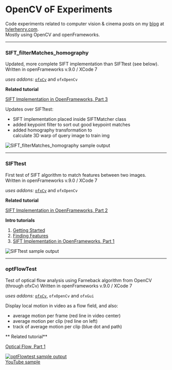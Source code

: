 # OpenCV oF Experiments

Code experiments related to computer vision & cinema posts on my [blog](http://www.tylerhenry.com/category/computervision/) at [tylerhenry.com](http://tylerhenry.com).  
Mostly using OpenCV and openFrameworks.

---

### SIFT_filterMatches_homography

Updated, more complete SIFT implementation than SIFTtest (see below).  
Written in openFrameworks v.9.0 / XCode 7 

*uses addons:* [`ofxCv`](https://github.com/kylemcdonald/ofxCv/) and `ofxOpenCv`

**Related tutorial**

[SIFT Implementation in OpenFrameworks, Part 3](http://www.tylerhenry.com/sift-implementation-in-openframeworks-part-3/)

Updates over SIFTtest:

*  SIFT implementation placed inside SIFTMatcher class
*  added keypoint filter to sort out good keypoint matches
*  added homography transformation to  
   calculate 3D warp of query image to train img

![SIFT_filterMatches_homography sample output](http://i1.wp.com/www.tylerhenry.com/site/wp-content/uploads/2016/03/SIFT_v2_test1.jpg?resize=1024%2C501)  

---

### SIFTtest
First test of SIFT algorithm to match features between two images.  
Written in openFrameworks v.9.0 / XCode 7 

*uses addons:* [`ofxCv`](https://github.com/kylemcdonald/ofxCv/) and `ofxOpenCv`

**Related tutorial**

[SIFT Implementation in OpenFrameworks, Part 2](http://www.tylerhenry.com/sift-implementation-in-openframeworks-part-2/)

**Intro tutorials**

1.  [Getting Started](http://www.tylerhenry.com/getting-started/)
2.  [Finding Features](http://www.tylerhenry.com/finding-features/)
3.  [SIFT Implementation in OpenFrameworks, Part 1](http://www.tylerhenry.com/sift-implementation-in-openframeworks-part-1/)

![SIFTtest sample output](http://i2.wp.com/www.tylerhenry.com/site/wp-content/uploads/2016/03/SIFT_test5.jpg?resize=1024%2C490)  

---

### optFlowTest
Test of optical flow analysis using Farneback algorithm from OpenCV (through ofxCv)
Written in openFrameworks v.9.0 / XCode 7 

*uses addons:* [`ofxCv`](https://github.com/kylemcdonald/ofxCv/), `ofxOpenCv` and `ofxGui`

Display local motion in video as a flow field, and also:

* average motion per frame (red line in video center)
* average motion per clip (red line on left)
* track of average motion per clip (blue dot and path)

** Related tutorial**

[Optical Flow, Part 1](http://www.tylerhenry.com/optical-flow-part-1/)  

[![optFlowtest sample output](http://i1.wp.com/www.tylerhenry.com/site/wp-content/uploads/2016/03/optFlowtest1.jpg)](https://www.youtube.com/watch?v=09hFXvW_NMs)  
[YouTube sample](https://www.youtube.com/watch?v=09hFXvW_NMs)